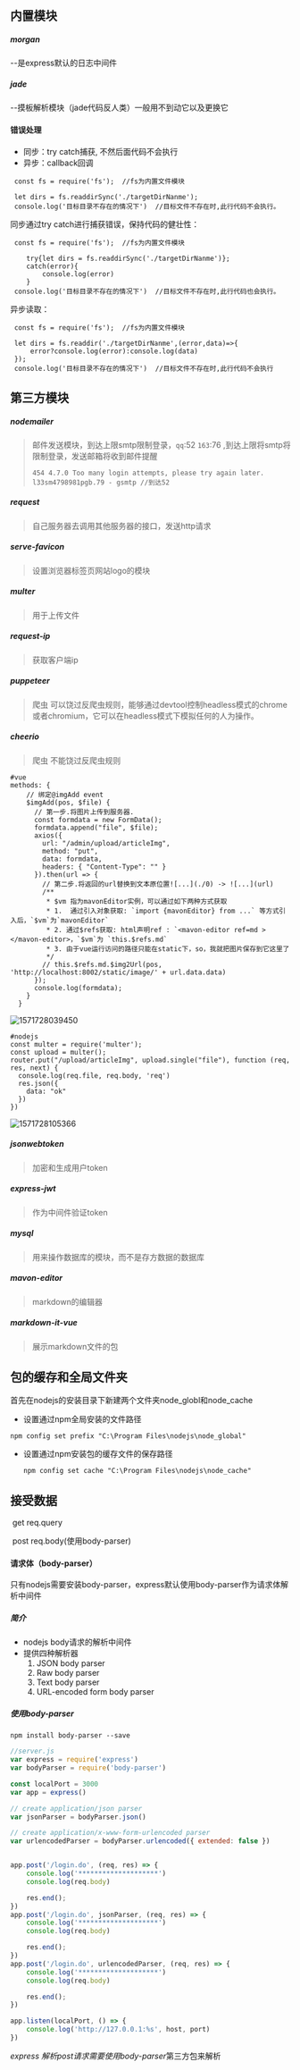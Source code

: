 ## 内置模块
##### morgan

--是express默认的日志中间件

##### jade

--摸板解析模块（jade代码反人类）一般用不到动它以及更换它

 #### 错误处理

 * 同步：try catch捕获, 不然后面代码不会执行
 * 异步：callback回调


``` 
 const fs = require('fs');  //fs为内置文件模块

 let dirs = fs.readdirSync('./targetDirNanme');
 console.log('目标目录不存在的情况下')  //目标文件不存在时,此行代码不会执行。
```

 同步通过try catch进行捕获错误，保持代码的健壮性：


``` 
 const fs = require('fs');  //fs为内置文件模块

    try{let dirs = fs.readdirSync('./targetDirNanme')};
    catch(error){
        console.log(error)
    }
 console.log('目标目录不存在的情况下')  //目标文件不存在时,此行代码也会执行。
```

 异步读取：


``` 
 const fs = require('fs');  //fs为内置文件模块

 let dirs = fs.readdir('./targetDirNanme',(error,data)=>{
     error?console.log(error):console.log(data)
 });
 console.log('目标目录不存在的情况下')  //目标文件不存在时,此行代码不会执行
```

 ## 第三方模块

##### nodemailer 

> 邮件发送模块，到达上限smtp限制登录，`qq`:52  `163`:76 ,到达上限将smtp将限制登录，发送邮箱将收到邮件提醒
>
> ```
> 454 4.7.0 Too many login attempts, please try again later. l33sm4798981pgb.79 - gsmtp //到达52
> ```

##### request 

> 自己服务器去调用其他服务器的接口，发送http请求

##### serve-favicon

> 设置浏览器标签页网站logo的模块

##### multer

> 用于上传文件

##### request-ip

> 获取客户端ip

##### puppeteer

> 爬虫 可以饶过反爬虫规则，能够通过devtool控制headless模式的chrome或者chromium，它可以在headless模式下模拟任何的人为操作。

##### cheerio

> 爬虫 不能饶过反爬虫规则

```vue
#vue
methods: {
    // 绑定@imgAdd event
    $imgAdd(pos, $file) {
      // 第一步.将图片上传到服务器.
      const formdata = new FormData();
      formdata.append("file", $file);
      axios({
        url: "/admin/upload/articleImg",
        method: "put",
        data: formdata,
        headers: { "Content-Type": "" }
      }).then(url => {
        // 第二步.将返回的url替换到文本原位置![...](./0) -> ![...](url)
        /**
         * $vm 指为mavonEditor实例，可以通过如下两种方式获取
         * 1.  通过引入对象获取: `import {mavonEditor} from ...` 等方式引入后，`$vm`为`mavonEditor`
         * 2. 通过$refs获取: html声明ref : `<mavon-editor ref=md ></mavon-editor>，`$vm`为 `this.$refs.md`
         * 3. 由于vue运行访问的路径只能在static下，so，我就把图片保存到它这里了
         */
        // this.$refs.md.$img2Url(pos, 'http://localhost:8002/static/image/' + url.data.data)
      });
      console.log(formdata);
    }
  }
```

![1571728039450](C:\Users\ThinkPad\Desktop\codeSnippetRecord\note\1571728039450.png)

```
#nodejs
const multer = require('multer');
const upload = multer();
router.put("/upload/articleImg", upload.single("file"), function (req, res, next) {
  console.log(req.file, req.body, 'req')
  res.json({
    data: "ok"
  })
})
```

![1571728105366](C:\Users\ThinkPad\Desktop\codeSnippetRecord\note\1571728105366.png)



##### jsonwebtoken

> 加密和生成用户token

##### express-jwt

> 作为中间件验证token

##### mysql

> 用来操作数据库的模块，而不是存方数据的数据库

##### mavon-editor

> markdown的编辑器

##### markdown-it-vue

> 展示markdown文件的包

## 包的缓存和全局文件夹

 首先在nodejs的安装目录下新建两个文件夹node_globl和node_cache

-  设置通过npm全局安装的文件路径

  ```
  npm config set prefix "C:\Program Files\nodejs\node_global"
  ```

- 设置通过npm安装包的缓存文件的保存路径

  ```
  npm config set cache "C:\Program Files\nodejs\node_cache"
  ```


## 接受数据

​	get req.query

​	post req.body(使用body-parser)

#### 请求体（body-parser）

只有nodejs需要安装body-parser，express默认使用body-parser作为请求体解析中间件

##### 简介

- nodejs body请求的解析中间件
- 提供四种解析器
  1. JSON body parser 
  2. Raw body parser
  3. Text body parser
  4. URL-encoded form body parser

##### 使用body-parser

```
npm install body-parser --save
```



```javascript
//server.js
var express = require('express')
var bodyParser = require('body-parser')

const localPort = 3000
var app = express()

// create application/json parser
var jsonParser = bodyParser.json()

// create application/x-www-form-urlencoded parser
var urlencodedParser = bodyParser.urlencoded({ extended: false })


app.post('/login.do', (req, res) => {
    console.log('********************')
    console.log(req.body)

    res.end();
})
app.post('/login.do', jsonParser, (req, res) => {
    console.log('********************')
    console.log(req.body)

    res.end();
})
app.post('/login.do', urlencodedParser, (req, res) => {
    console.log('********************')
    console.log(req.body)

    res.end();
})

app.listen(localPort, () => {
    console.log('http://127.0.0.1:%s', host, port)
})
```

*express 解析post请求需要使用body-parser*第三方包来解析